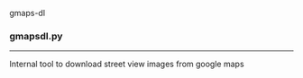  gmaps-dl

### gmapsdl.py
-----------
Internal tool to download street view images from google maps
